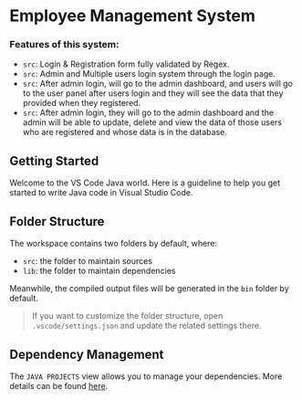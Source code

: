# Employee Management System

### Features of this system: 

- `src`: Login & Registration form fully validated by Regex. 
- `src`: Admin and Multiple users login system through the login page.
- `src`: After admin login, will go to the admin dashboard, and users will go to the user panel after users login and they will see the data that they provided when they registered.
- `src`: After admin login, they will go to the admin dashboard and the admin will be able to update, delete and view the data of those users who are registered and whose data is in the database.

## Getting Started

Welcome to the VS Code Java world. Here is a guideline to help you get started to write Java code in Visual Studio Code.

## Folder Structure

The workspace contains two folders by default, where:

- `src`: the folder to maintain sources
- `lib`: the folder to maintain dependencies

Meanwhile, the compiled output files will be generated in the `bin` folder by default.

> If you want to customize the folder structure, open `.vscode/settings.json` and update the related settings there.

## Dependency Management

The `JAVA PROJECTS` view allows you to manage your dependencies. More details can be found [here](https://github.com/microsoft/vscode-java-dependency#manage-dependencies).
